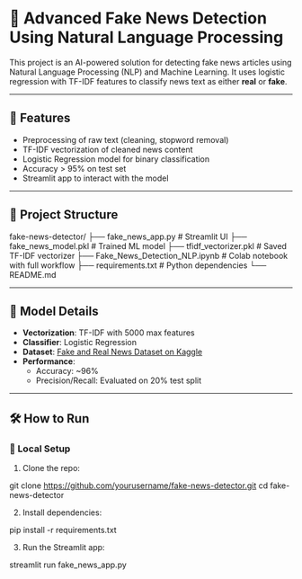 # 📰 Advanced Fake News Detection Using Natural Language Processing

This project is an AI-powered solution for detecting fake news articles using Natural Language Processing (NLP) and Machine Learning. It uses logistic regression with TF-IDF features to classify news text as either **real** or **fake**.

---

## 🚀 Features

- Preprocessing of raw text (cleaning, stopword removal)
- TF-IDF vectorization of cleaned news content
- Logistic Regression model for binary classification
- Accuracy > 95% on test set
- Streamlit app to interact with the model

---

## 📂 Project Structure

fake-news-detector/
├── fake_news_app.py # Streamlit UI
├── fake_news_model.pkl # Trained ML model
├── tfidf_vectorizer.pkl # Saved TF-IDF vectorizer
├── Fake_News_Detection_NLP.ipynb # Colab notebook with full workflow
├── requirements.txt # Python dependencies
└── README.md


---

## 🧠 Model Details

- **Vectorization**: TF-IDF with 5000 max features
- **Classifier**: Logistic Regression
- **Dataset**: [Fake and Real News Dataset on Kaggle](https://www.kaggle.com/clmentbisaillon/fake-and-real-news-dataset)
- **Performance**:
  - Accuracy: ~96%
  - Precision/Recall: Evaluated on 20% test split

---

## 🛠️ How to Run

### 🔧 Local Setup

1. Clone the repo:
   
git clone https://github.com/yourusername/fake-news-detector.git
cd fake-news-detector


2. Install dependencies:

pip install -r requirements.txt


3. Run the Streamlit app:

streamlit run fake_news_app.py
